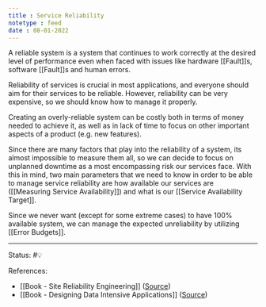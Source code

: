 ```yaml
---
title : Service Reliability
notetype : feed
date : 08-01-2022
---
```


A reliable system is a system that continues to work correctly at the desired level of performance even when faced with issues like hardware [[Fault]]s, software [[Fault]]s and human errors.



Reliability of services is crucial in most applications, and everyone should aim for their services to be reliable. However, reliability can be very expensive, so we should know how to manage it properly. 

Creating an overly-reliable system can be costly both in terms of money needed to achieve it, as well as in lack of time to focus on other important aspects of a product (e.g. new features). 

Since there are many factors that play into the reliability of a system, its almost impossible to measure them all, so we can decide to focus on unplanned downtime as a most encompassing risk our services face. With this in mind, two main parameters that we need to know in order to be able to manage service reliability are how available our services are ([[Measuring Service Availability]]) and what is our [[Service Availability Target]].

Since we never want (except for some extreme cases) to have 100% available system, we can manage the expected unreliability by utilizing [[Error Budgets]].


-----

Status: #💡 

References:
- [[Book - Site Reliability Engineering]] ([Source](https://sre.google/sre-book/table-of-contents/))
- [[Book - Designing Data Intensive Applications]] ([Source](https://www.amazon.com/Designing-Data-Intensive-Applications-Reliable-Maintainable/dp/1449373321))
